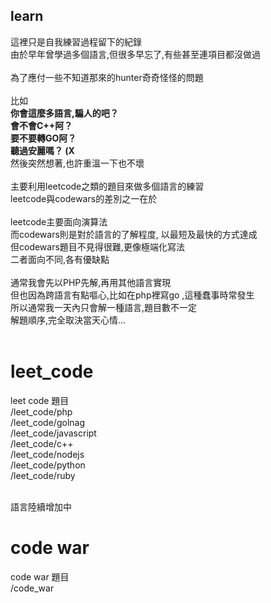 <h2>learn</h2>
這裡只是自我練習過程留下的紀錄<br>
由於早年曾學過多個語言,但很多早忘了,有些甚至連項目都沒做過<br>
<br>
為了應付一些不知道那來的hunter奇奇怪怪的問題<br>
<br>
比如<br>
<b>你會這麼多語言,騙人的吧？</b><br>
<b>會不會C++阿？</b><br>
<b>要不要轉GO阿？ </b><br>
<b>聽過安麗嗎？ (X</b><br>
然後突然想著,也許重溫一下也不壞<br>
<br>
主要利用leetcode之類的題目來做多個語言的練習<br>
leetcode與codewars的差別之一在於<br>
<br>
leetcode主要面向演算法<br>
而codewars則是對於語言的了解程度, 以最短及最快的方式達成<br>
但codewars題目不見得很難,更像極端化寫法<br>
二者面向不同,各有優缺點<br>
<br>
通常我會先以PHP先解,再用其他語言實現<br>
但也因為跨語言有點嘔心,比如在php裡寫go ,這種蠢事時常發生<br>
所以通常我一天內只會解一種語言,題目數不一定<br>
解題順序,完全取決當天心情...<br>
<br>

# leet_code
leet code 題目
<br>
/leet_code/php
<br>
/leet_code/golnag
<br>
/leet_code/javascript
<br>
/leet_code/c++
<br>
/leet_code/nodejs
<br>
/leet_code/python
<br>
/leet_code/ruby
<br>
<br>

語言陸續增加中
<br>


# code war
code war 題目
<br>
/code_war
